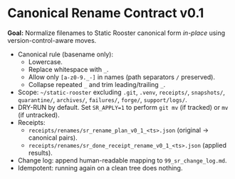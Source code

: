 # Canonical Rename Contract v0.1

**Goal:** Normalize filenames to Static Rooster canonical form *in-place* using version-control-aware moves.

- Canonical rule (basename only): 
  - Lowercase.
  - Replace whitespace with `_`.
  - Allow only `[a-z0-9._-]` in names (path separators `/` preserved).
  - Collapse repeated `_` and trim leading/trailing `_`.
- Scope: `~/static-rooster` excluding `.git`, `.venv`, `receipts/`, `snapshots/`, `quarantine/`, `archives/`, `failures/`, `forge/`, `support/logs/`.
- DRY-RUN by default. Set `SR_APPLY=1` to perform `git mv` (if tracked) or `mv` (if untracked).
- Receipts:
  - `receipts/renames/sr_rename_plan_v0_1_<ts>.json` (original → canonical pairs).
  - `receipts/renames/sr_done_receipt_rename_v0_1_<ts>.json` (applied results).
- Change log: append human-readable mapping to `99_sr_change_log.md`.
- Idempotent: running again on a clean tree does nothing.
